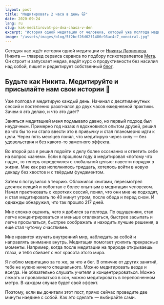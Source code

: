 ```yaml
---
layout: post
title: "Медитировать 2 часа в день 🙀"
date: 2020-09-24
lang: ru
slug: kak-meditirovat-po-dva-chasa-v-den
excerpt: "История одной медитации от человека, который уже полгода медитирует по 2 часа в день."
image: "/assets/images/blog/5f2bcf26d62f1486c98ac4c7_vonoiral.jpg"
---
```



Сегодня нас ждёт история одной медитации от [Никиты Ларионова](https://www.facebook.com/vonoiral). Никита — главред сервиса сервиса по подбору психотерапевтов [Мета](http://bemeta.co). Он строит и запускает медиа, ведёт курс о&nbsp;продуктивности без насилия над собой, пишет и&nbsp;редактирует собственный [блог](http://vonoiral.com).

Будьте как Никита. Медитируйте и присылайте нам свои истории 🤗
--------------------------
Уже полгода я медитирую каждый день. Начинал с десятиминутных сессий и постепенно разогнался до двух часов ежедневной практики. Зачем я это делаю, и что это даёт?

Заняться медитацией меня подмывало давно, но первый подход был неудачным. Примерно год назаж я&nbsp;вдохновился опытом друзей, решил во что бы то ни стало ввести это&nbsp;в привычку и&nbsp;стал планомерно идти к цели. Через пять месяцев понял, что медитирую через силу — без удовольствия и без какого-то заметного эффекта.

Во второй раз я решил подойти к делу более осознанно и ответить себе на вопрос «зачем». Если в прошлом году я медитировал «потому что надо», то теперь определился с глобальной целью: навести порядок в жизни. Мне как раз исполнилось тридцать, хотелось войти в новую декаду без хвостов и с твёрдым фундаментом.

Затем я погрузился в теорию. Обложился книгами, пересмотрел десяток лекций и&nbsp;поболтал с более опытным в медитации человеком. Начал практиковать с коротких сессий, понял, что они мне&nbsp;не подходят, и стал медитировать по&nbsp;40&nbsp;минут утром, после обеда и перед сном. И однажды обнаружил, что так прошло 217 дней.

Мне сложно оценить, чего я добился за полгода. По ощущениям, стал легче концентрироваться и меньше отвлекаться, быстрее засыпать и легче просыпаться, быстрее соображать и находить лучшие решения, а ещё стал чуточку счастливее.

Мне нравится изучать внутренний мир, наблюдать за собой и направлять внимание внутрь. Медитация помогает усилить прекрасные моменты. Например, когда после медитации на природе открываешь глаза, и тебя сбивает с ног красота этого мира.

Я люблю медитацию за то же, за что и бег. В отличие от других занятий, тебе не&nbsp;нужно ничего специального. Можно медитировать везде и всегда. Не обязательно слушать учителя и концентрироваться. Можно лежать и проваливаться в сон, можно медитировать в переполненном метро. В каждом случае будет свой эффект.

Поэтому, если вы дочитали этот пост, прямо сейчас проведите две минуты наедине с&nbsp;собой. Как это сделать — выбирайте сами.
‍
